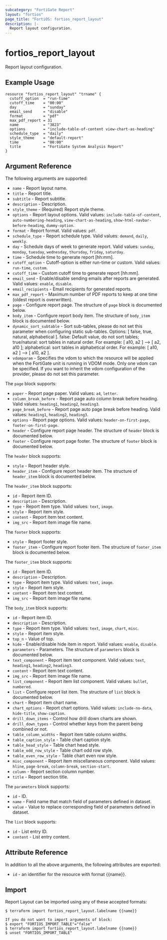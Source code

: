 ```yaml
---
subcategory: "FortiGate Report"
layout: "fortios"
page_title: "FortiOS: fortios_report_layout"
description: |-
  Report layout configuration.
---
```


# fortios_report_layout
Report layout configuration.

## Example Usage

```hcl
resource "fortios_report_layout" "trname" {
  cutoff_option  = "run-time"
  cutoff_time    = "00:00"
  day            = "sunday"
  email_send     = "disable"
  format         = "pdf"
  max_pdf_report = 31
  name           = "3823"
  options        = "include-table-of-content view-chart-as-heading"
  schedule_type  = "daily"
  style_theme    = "default-report"
  time           = "00:00"
  title          = "FortiGate System Analysis Report"
}
```

## Argument Reference

The following arguments are supported:

* `name` - Report layout name.
* `title` - Report title.
* `subtitle` - Report subtitle.
* `description` - Description.
* `style_theme` - (Required) Report style theme.
* `options` - Report layout options. Valid values: `include-table-of-content`, `auto-numbering-heading`, `view-chart-as-heading`, `show-html-navbar-before-heading`, `dummy-option`.
* `format` - Report format. Valid values: `pdf`.
* `schedule_type` - Report schedule type. Valid values: `demand`, `daily`, `weekly`.
* `day` - Schedule days of week to generate report. Valid values: `sunday`, `monday`, `tuesday`, `wednesday`, `thursday`, `friday`, `saturday`.
* `time` - Schedule time to generate report [hh:mm].
* `cutoff_option` - Cutoff-option is either run-time or custom. Valid values: `run-time`, `custom`.
* `cutoff_time` - Custom cutoff time to generate report [hh:mm].
* `email_send` - Enable/disable sending emails after reports are generated. Valid values: `enable`, `disable`.
* `email_recipients` - Email recipients for generated reports.
* `max_pdf_report` - Maximum number of PDF reports to keep at one time (oldest report is overwritten).
* `page` - Configure report page. The structure of `page` block is documented below.
* `body_item` - Configure report body item. The structure of `body_item` block is documented below.
* `dynamic_sort_subtable` - Sort sub-tables, please do not set this parameter when configuring static sub-tables. Options: [ false, true, natural, alphabetical ]. false: Default value, do not sort tables; true/natural: sort tables in natural order. For example: [ a10, a2 ] --> [ a2, a10 ]; alphabetical: sort tables in alphabetical order. For example: [ a10, a2 ] --> [ a10, a2 ].
* `vdomparam` - Specifies the vdom to which the resource will be applied when the FortiGate unit is running in VDOM mode. Only one vdom can be specified. If you want to inherit the vdom configuration of the provider, please do not set this parameter.

The `page` block supports:

* `paper` - Report page paper. Valid values: `a4`, `letter`.
* `column_break_before` - Report page auto column break before heading. Valid values: `heading1`, `heading2`, `heading3`.
* `page_break_before` - Report page auto page break before heading. Valid values: `heading1`, `heading2`, `heading3`.
* `options` - Report page options. Valid values: `header-on-first-page`, `footer-on-first-page`.
* `header` - Configure report page header. The structure of `header` block is documented below.
* `footer` - Configure report page footer. The structure of `footer` block is documented below.

The `header` block supports:

* `style` - Report header style.
* `header_item` - Configure report header item. The structure of `header_item` block is documented below.

The `header_item` block supports:

* `id` - Report item ID.
* `description` - Description.
* `type` - Report item type. Valid values: `text`, `image`.
* `style` - Report item style.
* `content` - Report item text content.
* `img_src` - Report item image file name.

The `footer` block supports:

* `style` - Report footer style.
* `footer_item` - Configure report footer item. The structure of `footer_item` block is documented below.

The `footer_item` block supports:

* `id` - Report item ID.
* `description` - Description.
* `type` - Report item type. Valid values: `text`, `image`.
* `style` - Report item style.
* `content` - Report item text content.
* `img_src` - Report item image file name.

The `body_item` block supports:

* `id` - Report item ID.
* `description` - Description.
* `type` - Report item type. Valid values: `text`, `image`, `chart`, `misc`.
* `style` - Report item style.
* `top_n` - Value of top.
* `hide` - Enable/disable hide item in report. Valid values: `enable`, `disable`.
* `parameters` - Parameters. The structure of `parameters` block is documented below.
* `text_component` - Report item text component. Valid values: `text`, `heading1`, `heading2`, `heading3`.
* `content` - Report item text content.
* `img_src` - Report item image file name.
* `list_component` - Report item list component. Valid values: `bullet`, `numbered`.
* `list` - Configure report list item. The structure of `list` block is documented below.
* `chart` - Report item chart name.
* `chart_options` - Report chart options. Valid values: `include-no-data`, `hide-title`, `show-caption`.
* `drill_down_items` - Control how drill down charts are shown.
* `drill_down_types` - Control whether keys from the parent being combined or not.
* `table_column_widths` - Report item table column widths.
* `table_caption_style` - Table chart caption style.
* `table_head_style` - Table chart head style.
* `table_odd_row_style` - Table chart odd row style.
* `table_even_row_style` - Table chart even row style.
* `misc_component` - Report item miscellaneous component. Valid values: `hline`, `page-break`, `column-break`, `section-start`.
* `column` - Report section column number.
* `title` - Report section title.

The `parameters` block supports:

* `id` - ID.
* `name` - Field name that match field of parameters defined in dataset.
* `value` - Value to replace corresponding field of parameters defined in dataset.

The `list` block supports:

* `id` - List entry ID.
* `content` - List entry content.


## Attribute Reference

In addition to all the above arguments, the following attributes are exported:
* `id` - an identifier for the resource with format {{name}}.

## Import

Report Layout can be imported using any of these accepted formats:
```
$ terraform import fortios_report_layout.labelname {{name}}

If you do not want to import arguments of block:
$ export "FORTIOS_IMPORT_TABLE"="false"
$ terraform import fortios_report_layout.labelname {{name}}
$ unset "FORTIOS_IMPORT_TABLE"
```
